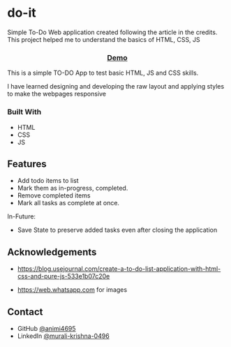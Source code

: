 # do-it
Simple To-Do Web application created following the article in the credits. 
This project helped me to understand the basics of HTML, CSS, JS

<div align="center">
  <h3>
    <a href="https://pensive-joliot-bbce54.netlify.app/index.html">
      Demo
    </a>
  </h3>
</div>


This is a simple TO-DO App to test basic HTML, JS and CSS skills.

I have learned designing and developing the raw layout and applying styles to make the webpages responsive

### Built With

<!-- This section should list any major frameworks that you built your project using. Here are a few examples.-->

- HTML
- CSS
- JS

## Features

<!-- List the features of your application or follow the template. Don't share the figma file here :) -->

- Add todo items to list
- Mark them as in-progress, completed.
- Remove completed items
- Mark all tasks as complete at once.

In-Future:
- Save State to preserve added tasks even after closing the application 


## Acknowledgements

<!-- This section should list any articles or add-ons/plugins that helps you to complete the project. This is optional but it will help you in the future. For exmpale -->

- https://blog.usejournal.com/create-a-to-do-list-application-with-html-css-and-pure-js-533e1b07c20e

- https://web.whatsapp.com for images

## Contact

- GitHub [@animi4695](https://github.com/animi4695)
- LinkedIn [@murali-krishna-0496](https://www.linkedin.com/in/murali-krishna-0496/)

